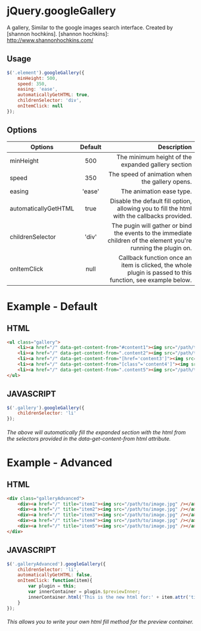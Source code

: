 jQuery.googleGallery
====================

A gallery, Similar to the google images search interface. Created by [shannon hochkins].
[shannon hochkins]: http://www.shannonhochkins.com/


Usage
--------------

```javascript
$('.element').googleGallery({
    minHeight: 500,
    speed: 350,
    easing: 'ease',
    automaticallyGetHTML: true,
    childrenSelector: 'div',
    onItemClick: null
});
```


Options
--------------


| Options                   | Default                             | Description  |
| --------------------------|:-----------------------------------:| ------------:|
| minHeight                 | 500                                 | The minimum height of the expanded gallery section |
| speed                     | 350                                 | The speed of animation when the gallery opens. |
| easing                    | 'ease'                              | The animation ease type. |
| automaticallyGetHTML      | true                                | Disable the default fill option, allowing you to fill the html with the callbacks provided. |
| childrenSelector          | 'div'                               | The pugin will gather or bind the events to the immediate children of the element you're running the plugin on. |
| onItemClick               | null                                | Callback function once an item is clicked, the whole plugin is passed to this function, see example below.



**Example - Default**
====================

HTML
--------------

```html
<ul class="gallery">
    <li><a href="/" data-get-content-from="#content1"><img src="/path/to/image.jpg" /></a></li>
    <li><a href="/" data-get-content-from=".content2"><img src="/path/to/image.jpg" /></a></li>
    <li><a href="/" data-get-content-from="[href='content3']"><img src="/path/to/image.jpg" /></a></li>
    <li><a href="/" data-get-content-from="[class^='content4']"><img src="/path/to/image.jpg" /></a></li>
    <li><a href="/" data-get-content-from=".content5"><img src="/path/to/image.jpg" /></a></li>
</ul>
```

JAVASCRIPT
--------------

```javascript
$('.gallery').googleGallery({
    childrenSelector: 'li'    
});
```

###### The above will automatically fill the expanded section with the html from the selectors provided in the *data-get-content-from* html attribute.


**Example - Advanced**
====================


HTML
--------------

```html
<div class="galleryAdvanced">
    <div><a href="/" title="item1"><img src="/path/to/image.jpg" /></a></div>
    <div><a href="/" title="item2"><img src="/path/to/image.jpg" /></a></div>
    <div><a href="/" title="item3"><img src="/path/to/image.jpg" /></a></div>
    <div><a href="/" title="item4"><img src="/path/to/image.jpg" /></a></div>
    <div><a href="/" title="item5"><img src="/path/to/image.jpg" /></a></div>
</div>
```

JAVASCRIPT
--------------

```javascript
$('.galleryAdvanced').googleGallery({
    childrenSelector: 'li',
    automaticallyGetHTML: false,
    onItemClick: function(item){
        var plugin = this;
        var innerContainer = plugin.$previewInner;
        innerContainer.html('This is the new html for:' + item.attr('title') + '. This items index is: ' + plugin.self.current);
    }
});
```

###### This allows you to write your own html fill method for the preview container.



